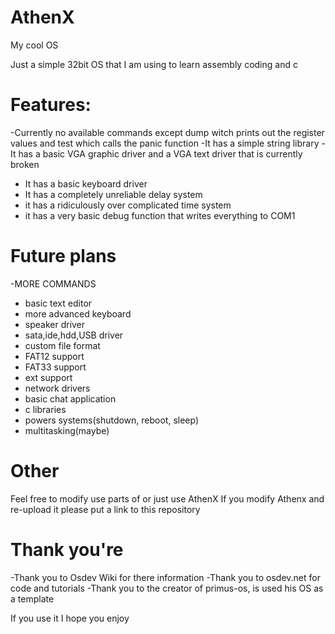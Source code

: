 # AthenX
My cool OS

Just a simple 32bit OS that I am using to learn assembly coding and c
# Features:
-Currently no available commands except dump witch prints out the register values and test which calls the panic function
-It has a simple string library
-It has a basic VGA graphic driver and a VGA text driver that is currently broken
- It has a basic keyboard driver
- It has a completely unreliable delay system
- it has a ridiculously over complicated time system
- it has a very basic debug function that writes everything to COM1

# Future plans
-MORE COMMANDS
- basic text editor
- more advanced keyboard
- speaker driver
- sata,ide,hdd,USB driver
- custom file format
- FAT12 support
- FAT33 support
- ext support
- network drivers
- basic chat application
- c libraries
- powers systems(shutdown, reboot, sleep)
- multitasking(maybe)

# Other 
Feel free to modify  use parts of or just use AthenX
If you modify Athenx and re-upload it please put a link to this repository

# Thank you're
-Thank you to Osdev Wiki for there information
-Thank you to osdev.net for code and tutorials
-Thank you to the creator of primus-os, is used his OS as a template

If you use it I hope you enjoy 
